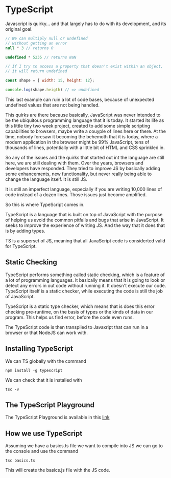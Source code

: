# TypeScript
Javascript is quirky... and that largely has to do with its development, and its original goal. 
~~~js
// We can multiply null or undefined
// without getting an error
null * 3 // returns 0

undefined * 5235 // returns NaN
~~~

~~~js
// If I try to access a property that doesn't exist within an object, 
// it will return undefined

const shape = { width: 15, height: 12};

console.log(shape.heigth) // => undefined
~~~

This last example can ruin a lot of code bases, because of unexpected undefined values that are not being handled.

This quirks are there bacause basically, JavaScript was never intended to be the ubiquitous programming language that it is today. It started its life as this little tiny two week project, created to add some simple scripting capabilities to browsers, maybe write a couyple of lines here or there. At the time, nobody foresaw it becoming the behemoth that it is today, where a modern application in the browser might be 99% JavaScript, tens of thousands of lines, potentially with a little bit of HTML and CSS sprinkled in.

So any of the issues and the quirks that started out int the language are still here, we are still dealing with them.
Over the years, browsers and developers have responded. They tried to improve JS by basically adding some enhancements, new functionality, but never really being able to change the language itself. It is still JS.

It is still an imperfect language, especially if you are writing 10,000 lines of code instead of a dozen lines. Those issues just become amplified.

So this is where TypeScript comes in. 

TypeScript is a language that is built on top of JavaScript with the purpose of helping us avoid the common pitfalls and bugs that arise in JavaScript. It seeks to improve the experience of writing JS. 
And the way that it does that is by adding types.

TS is a superset of JS, meaning that all JavaScript code is considerted valid for TypeScript.

## Static Checking
TypeScript performs something called static checking, which is a feature of a lot of programming languages. It basically means that it is going to look or detect any errors in out code without running it. It doesn't execute our code. 
TypeScript itself is a static checker, while executing the code is still the job of JavaScript.

TypeScript is a static type checker, which means that is does this error checking pre-runtime, on the basis of types or the kinds of data in our program. This helps us find error, before the code even runs.

The TypeScript code is then transpiled to Javaxript that can run in a browser or that NodeJS can work with.

## Installing TypeScript
We can TS globally with the command
~~~
npm install -g typescript
~~~
We can check that it is installed with 
~~~
tsc -v
~~~

## The TypeScript Playground
The TypeScript Playground is available in this [link](https://www.typescriptlang.org/play)

## How we use TypeScript
Assuming we have a basics.ts file we want to compile into JS we can go to the console and use the command
~~~
tsc basics.ts
~~~
This will create the basics.js file with the JS code.

